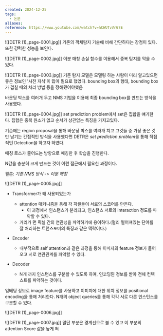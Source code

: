 ```yaml
---
created: 2024-12-25
tags:
  - 논문
aliases: 
reference: https://www.youtube.com/watch?v=hCWUTvVrG7E
---
```

![[DETR (1)_page-0001.jpg]]
기존의 객체탐지 기술에 비해 간단하다는 장점이 있다.
또한 강력한 성능을 보인다.

![[DETR (1)_page-0002.jpg]]
이분 매칭 손실 함수를 이용해서 중복 탐지를 막을 수 있다.

![[DETR (1)_page-0003.jpg]]
기존 탐지 모델은 모델링 하는 사람이 미리 알고있으면 좋은 정보인 '사전 지식'이 많이 필요로 했었다.
	bounding box의 형태, bounding box가 겹칠 때의 처리 방법 등을 정해줬어야했음

바운딩 박스를 여러개 두고 NMS 기법을 이용해 최종 bounding box를 만드는 방식을 사용했다.

![[DETR (1)_page-0004.jpg]]
set prediction problem에서 set은 집합을 얘기한다.
	집합은 중복 원소가 없고 순서가 상관없는 특징을 가지고있다.

기존에는 region proposal을 통해 바운딩 박스를 여러개 치고 그것들 중 가장 좋은 것만 남기는 간접적인 방식을 사용했다면 DETR은 *set prediction problem*을 통해 직접적인 Detection을 하고자 하였다.

매칭 로스가 줄어드는 방향으로 매칭한 후 학습을 진행한다.

N값을 충분히 크게 만드는 것이 이런 접근에서 필요한 과정이다.

결론: *기존 NMS 방식* -> *이분 매칭*


![[DETR (1)_page-0005.jpg]]
- Transformer가 왜 사용되었는가
	- attention 매커니즘을 통해 각 픽셀들이 서로의 스코어를 만든다.
		- 이 과정에서 인스턴스가 분리되고, 인스턴스 서로의 interaction 정도를 파악할 수 있다.
	- 거리가 먼 픽셀 간의 연관성을 파악하기에 용이하다.(멀리 떨어져있는 단어를 잘 처리하는 트랜스포머의 특징과 같은 맥락이다.)

- Encoder
	- 내부적으로 self attention과 같은 과정을 통해 이미지의 feature 정보가 들어오고 서로 연관관계를 파악할 수 있다.

- Decoder
	- N개 까지 인스턴스를 구분할 수 있도록 하여, 인코딩된 정보를 받아 전체 컨텍스트를 파악하는 것이다.

임베팅 정보로 image feature를 사용하고 이미지에 대한 위치 정보를 positional encoding을 통해 처리한다.
N개의 object queries를 통해 각각 서로 다른 인스턴스를 구분할 수 있다.



![[DETR (1)_page-0006.jpg]]




![[DETR (1)_page-0007.jpg]]
말단 부분은 경계선으로 볼 수 있고 이 부분의 attention Score 값을 높게 혀

